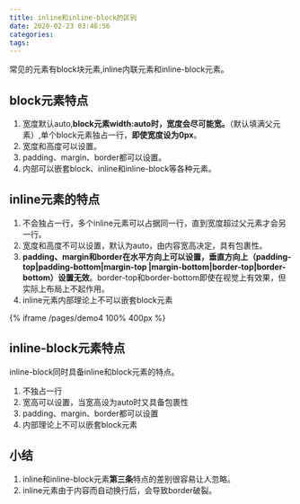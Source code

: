 ```yaml
---
title: inline和inline-block的区别
date: 2020-02-23 03:46:56
categories:
tags:
---
```

常见的元素有block块元素,inline内联元素和inline-block元素。
## block元素特点
1. 宽度默认auto,**block元素width:auto时，宽度会尽可能宽。**（默认填满父元素）,单个block元素独占一行，**即使宽度设为0px**。
2. 宽度和高度可以设置。
3. padding、margin、border都可以设置。
4. 内部可以嵌套block、inline和inline-block等各种元素。

## inline元素的特点
1. 不会独占一行，多个inline元素可以占据同一行，直到宽度超过父元素才会另一行。
2. 宽度和高度不可以设置，默认为auto，由内容宽高决定，具有包裹性。
3. **padding、margin和border在水平方向上可以设置，垂直方向上（padding-top|padding-bottom|margin-top |margin-bottom|border-top|border-bottom）设置无效**。border-top和border-bottom即使在视觉上有效果，但实际上布局上不起作用。 
4. inline元素内部理论上不可以嵌套block元素

{% iframe /pages/demo4 100% 400px %}

## inline-block元素特点
inline-block同时具备inline和block元素的特点。
1. 不独占一行
2. 宽高可以设置，当宽高设为auto时又具备包裹性
3. padding、margin、border都可以设置
4. 内部理论上不可以嵌套block元素

## 小结 
1. inline和inline-block元素**第三条**特点的差别很容易让人忽略。
2. inline元素由于内容而自动换行后，会导致border破裂。
